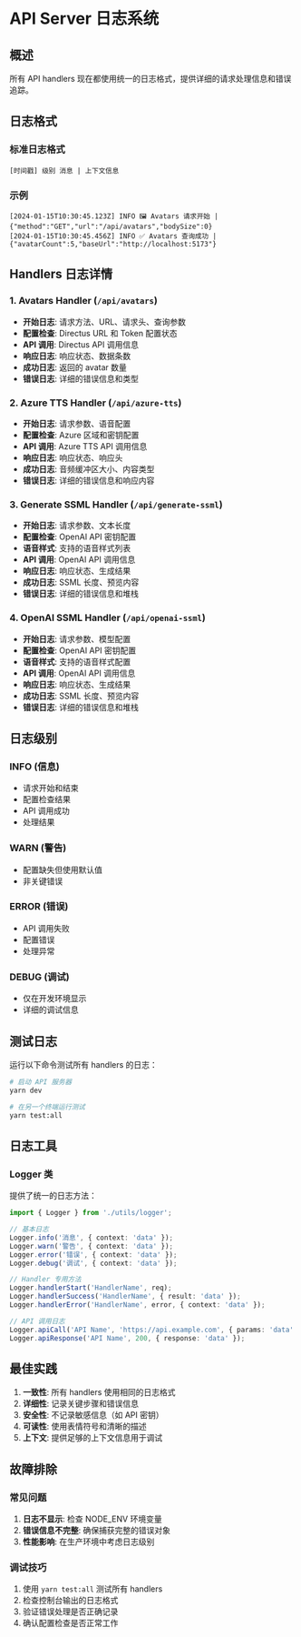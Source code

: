 # API Server 日志系统

## 概述

所有 API handlers 现在都使用统一的日志格式，提供详细的请求处理信息和错误追踪。

## 日志格式

### 标准日志格式

```
[时间戳] 级别 消息 | 上下文信息
```

### 示例

```
[2024-01-15T10:30:45.123Z] INFO 🖼️ Avatars 请求开始 | {"method":"GET","url":"/api/avatars","bodySize":0}
[2024-01-15T10:30:45.456Z] INFO ✅ Avatars 查询成功 | {"avatarCount":5,"baseUrl":"http://localhost:5173"}
```

## Handlers 日志详情

### 1. Avatars Handler (`/api/avatars`)

- **开始日志**: 请求方法、URL、请求头、查询参数
- **配置检查**: Directus URL 和 Token 配置状态
- **API 调用**: Directus API 调用信息
- **响应日志**: 响应状态、数据条数
- **成功日志**: 返回的 avatar 数量
- **错误日志**: 详细的错误信息和类型

### 2. Azure TTS Handler (`/api/azure-tts`)

- **开始日志**: 请求参数、语音配置
- **配置检查**: Azure 区域和密钥配置
- **API 调用**: Azure TTS API 调用信息
- **响应日志**: 响应状态、响应头
- **成功日志**: 音频缓冲区大小、内容类型
- **错误日志**: 详细的错误信息和响应内容

### 3. Generate SSML Handler (`/api/generate-ssml`)

- **开始日志**: 请求参数、文本长度
- **配置检查**: OpenAI API 密钥配置
- **语音样式**: 支持的语音样式列表
- **API 调用**: OpenAI API 调用信息
- **响应日志**: 响应状态、生成结果
- **成功日志**: SSML 长度、预览内容
- **错误日志**: 详细的错误信息和堆栈

### 4. OpenAI SSML Handler (`/api/openai-ssml`)

- **开始日志**: 请求参数、模型配置
- **配置检查**: OpenAI API 密钥配置
- **语音样式**: 支持的语音样式配置
- **API 调用**: OpenAI API 调用信息
- **响应日志**: 响应状态、生成结果
- **成功日志**: SSML 长度、预览内容
- **错误日志**: 详细的错误信息和堆栈

## 日志级别

### INFO (信息)

- 请求开始和结束
- 配置检查结果
- API 调用成功
- 处理结果

### WARN (警告)

- 配置缺失但使用默认值
- 非关键错误

### ERROR (错误)

- API 调用失败
- 配置错误
- 处理异常

### DEBUG (调试)

- 仅在开发环境显示
- 详细的调试信息

## 测试日志

运行以下命令测试所有 handlers 的日志：

```bash
# 启动 API 服务器
yarn dev

# 在另一个终端运行测试
yarn test:all
```

## 日志工具

### Logger 类

提供了统一的日志方法：

```typescript
import { Logger } from './utils/logger';

// 基本日志
Logger.info('消息', { context: 'data' });
Logger.warn('警告', { context: 'data' });
Logger.error('错误', { context: 'data' });
Logger.debug('调试', { context: 'data' });

// Handler 专用方法
Logger.handlerStart('HandlerName', req);
Logger.handlerSuccess('HandlerName', { result: 'data' });
Logger.handlerError('HandlerName', error, { context: 'data' });

// API 调用日志
Logger.apiCall('API Name', 'https://api.example.com', { params: 'data' });
Logger.apiResponse('API Name', 200, { response: 'data' });
```

## 最佳实践

1. **一致性**: 所有 handlers 使用相同的日志格式
2. **详细性**: 记录关键步骤和错误信息
3. **安全性**: 不记录敏感信息（如 API 密钥）
4. **可读性**: 使用表情符号和清晰的描述
5. **上下文**: 提供足够的上下文信息用于调试

## 故障排除

### 常见问题

1. **日志不显示**: 检查 NODE_ENV 环境变量
2. **错误信息不完整**: 确保捕获完整的错误对象
3. **性能影响**: 在生产环境中考虑日志级别

### 调试技巧

1. 使用 `yarn test:all` 测试所有 handlers
2. 检查控制台输出的日志格式
3. 验证错误处理是否正确记录
4. 确认配置检查是否正常工作
